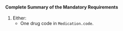 #### Complete Summary of the Mandatory Requirements

1.  Either:
    -  One drug code in `Medication.code`.
   


